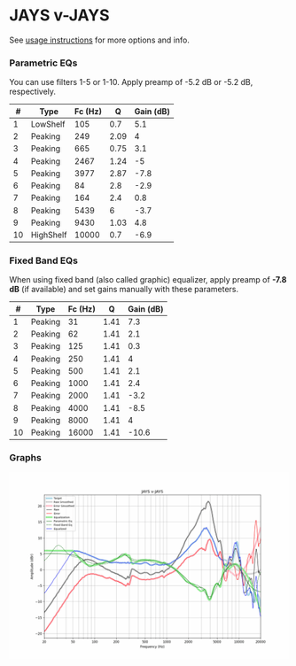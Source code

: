 # JAYS v-JAYS
See [usage instructions](https://github.com/jaakkopasanen/AutoEq#usage) for more options and info.

### Parametric EQs
You can use filters 1-5 or 1-10. Apply preamp of -5.2 dB or -5.2 dB, respectively.

|   # | Type      |   Fc (Hz) |    Q |   Gain (dB) |
|-----|-----------|-----------|------|-------------|
|   1 | LowShelf  |       105 | 0.7  |         5.1 |
|   2 | Peaking   |       249 | 2.09 |         4   |
|   3 | Peaking   |       665 | 0.75 |         3.1 |
|   4 | Peaking   |      2467 | 1.24 |        -5   |
|   5 | Peaking   |      3977 | 2.87 |        -7.8 |
|   6 | Peaking   |        84 | 2.8  |        -2.9 |
|   7 | Peaking   |       164 | 2.4  |         0.8 |
|   8 | Peaking   |      5439 | 6    |        -3.7 |
|   9 | Peaking   |      9430 | 1.03 |         4.8 |
|  10 | HighShelf |     10000 | 0.7  |        -6.9 |

### Fixed Band EQs
When using fixed band (also called graphic) equalizer, apply preamp of **-7.8 dB** (if available) and set gains manually with these parameters.

|   # | Type    |   Fc (Hz) |    Q |   Gain (dB) |
|-----|---------|-----------|------|-------------|
|   1 | Peaking |        31 | 1.41 |         7.3 |
|   2 | Peaking |        62 | 1.41 |         2.1 |
|   3 | Peaking |       125 | 1.41 |         0.3 |
|   4 | Peaking |       250 | 1.41 |         4   |
|   5 | Peaking |       500 | 1.41 |         2.1 |
|   6 | Peaking |      1000 | 1.41 |         2.4 |
|   7 | Peaking |      2000 | 1.41 |        -3.2 |
|   8 | Peaking |      4000 | 1.41 |        -8.5 |
|   9 | Peaking |      8000 | 1.41 |         4   |
|  10 | Peaking |     16000 | 1.41 |       -10.6 |

### Graphs
![](./JAYS%20v-JAYS.png)
